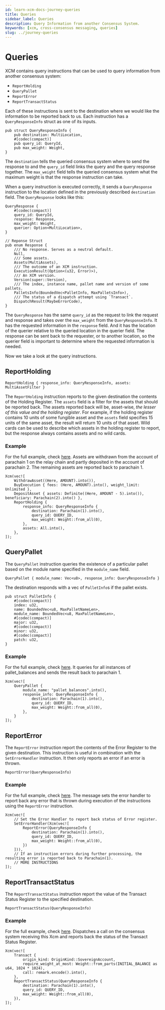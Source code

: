 ```yaml
---
id: learn-xcm-docs-journey-queries
title: Queries
sidebar_label: Queries
description: Query Information from another Consensus System.
keywords: [xcm, cross-consensus messaging, queries]
slug: ../journey-queries
---
```


# Queries

XCM contains query instructions that can be used to query information from another consensus system:

- `ReportHolding`
- `QueryPallet`
- `ReportError`
- `ReportTransactStatus`

Each of these instructions is sent to the destination where we would like the information to be
reported back to us. Each instruction has a `QueryResponseInfo` struct as one of its inputs.

```rust, noplayground
pub struct QueryResponseInfo {
	pub destination: MultiLocation,
	#[codec(compact)]
	pub query_id: QueryId,
	pub max_weight: Weight,
}
```

The `destination` tells the queried consensus system where to send the response to and the
`query_id` field links the query and the query response together. The `max_weight` field tells the
queried consensus system what the maximum weight is that the response instruction can take.

When a query instruction is executed correctly, it sends a `QueryResponse` instruction to the
location defined in the previously described `destination` field. The `QueryResponse` looks like
this:

```rust,noplayground
QueryResponse {
    #[codec(compact)]
    query_id: QueryId,
    response: Response,
    max_weight: Weight,
    querier: Option<MultiLocation>,
}

// Reponse Struct
pub enum Response {
	/// No response. Serves as a neutral default.
	Null,
	/// Some assets.
	Assets(MultiAssets),
	/// The outcome of an XCM instruction.
	ExecutionResult(Option<(u32, Error)>),
	/// An XCM version.
	Version(super::Version),
	/// The index, instance name, pallet name and version of some pallets.
	PalletsInfo(BoundedVec<PalletInfo, MaxPalletsInfo>),
	/// The status of a dispatch attempt using `Transact`.
	DispatchResult(MaybeErrorCode),
}
```

The `QueryResponse` has the same `query_id` as the request to link the request and response and
takes over the `max_weight` from the `QueryResponseInfo`. It has the requested information in the
`response` field. And it has the location of the querier relative to the queried location in the
querier field. The response can be sent back to the requester, or to another location, so the
querier field is important to determine where the requested information is needed.

Now we take a look at the query instructions.

## ReportHolding

```rust, noplayground
ReportHolding { response_info: QueryResponseInfo, assets: MultiAssetFilter }
```

The `ReportHolding` instruction reports to the given destination the contents of the Holding
Register. The `assets` field is a filter for the assets that should be reported back. The assets
reported back will be, asset-wise, _the lesser of this value and the holding register_. For example,
if the holding register contains 10 units of some fungible asset and the `assets` field specifies 15
units of the same asset, the result will return 10 units of that asset. Wild cards can be used to
describe which assets in the holding register to report, but the response always contains assets and
no wild cards.

### Example

For the full example, check [here](https://github.com/paritytech/xcm-docs/tree/main/examples).
Assets are withdrawn from the account of parachain 1 on the relay chain and partly deposited in the
account of parachain 2. The remaining assets are reported back to parachain 1.

```rust, noplayground
Xcm(vec![
    WithdrawAsset((Here, AMOUNT).into()),
    BuyExecution { fees: (Here, AMOUNT).into(), weight_limit: Unlimited },
    DepositAsset { assets: Definite((Here, AMOUNT - 5).into()), beneficiary: Parachain(2).into() },
    ReportHolding {
        response_info: QueryResponseInfo {
            destination: Parachain(1).into(),
            query_id: QUERY_ID,
            max_weight: Weight::from_all(0),
        },
        assets: All.into(),
    },
]);
```

## QueryPallet

The `QueryPallet` instruction queries the existence of a particular pallet based on the module name
specified in the `module_name` field.

```rust, noplayground
QueryPallet { module_name: Vec<u8>, response_info: QueryResponseInfo }
```

The destination responds with a vec of `PalletInfo`s if the pallet exists.

```rust,noplayground
pub struct PalletInfo {
	#[codec(compact)]
	index: u32,
	name: BoundedVec<u8, MaxPalletNameLen>,
	module_name: BoundedVec<u8, MaxPalletNameLen>,
	#[codec(compact)]
	major: u32,
	#[codec(compact)]
	minor: u32,
	#[codec(compact)]
	patch: u32,
}
```

### Example

For the full example, check [here](https://github.com/paritytech/xcm-docs/tree/main/examples). It
queries for all instances of pallet_balances and sends the result back to parachain 1.

```rust, noplayground
Xcm(vec![
    QueryPallet {
        module_name: "pallet_balances".into(),
        response_info: QueryResponseInfo {
            destination: Parachain(1).into(),
            query_id: QUERY_ID,
            max_weight: Weight::from_all(0),
        },
    }
]);
```

## ReportError

The `ReportError` instruction report the contents of the Error Register to the given destination.
This instruction is useful in combination with the `SetErrorHandler` instruction. It then only
reports an error if an error is thrown.

```rust,noplayground
ReportError(QueryResponseInfo)
```

### Example

For the full example, check [here](https://github.com/paritytech/xcm-docs/tree/main/examples). The
message sets the error handler to report back any error that is thrown during execution of the
instructions using the `ReportError` instruction.

```rust, noplayground
Xcm(vec![
    // Set the Error Handler to report back status of Error register.
    SetErrorHandler(Xcm(vec![
        ReportError(QueryResponseInfo {
            destination: Parachain(1).into(),
            query_id: QUERY_ID,
            max_weight: Weight::from_all(0),
        })
    ])),
    // If an instruction errors during further processing, the resulting error is reported back to Parachain(1).
    // MORE INSTRUCTIONS
]);
```

## ReportTransactStatus

The `ReportTransactStatus` instruction report the value of the Transact Status Register to the
specified destination.

```rust,noplayground
ReportTransactStatus(QueryResponseInfo)
```

### Example

For the full example, check [here](https://github.com/paritytech/xcm-docs/tree/main/examples).
Dispatches a call on the consensus system receiving this Xcm and reports back the status of the
Transact Status Register.

```rust,noplayground
Xcm(vec![
    Transact {
        origin_kind: OriginKind::SovereignAccount,
        require_weight_at_most: Weight::from_parts(INITIAL_BALANCE as u64, 1024 * 1024),
        call: remark.encode().into(),
    },
    ReportTransactStatus(QueryResponseInfo {
        destination: Parachain(1).into(),
        query_id: QUERY_ID,
        max_weight: Weight::from_all(0),
    }),
]);
```

